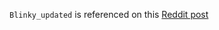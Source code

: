`Blinky_updated` is referenced on this [Reddit
post](https://www.reddit.com/r/embedded/comments/m5ib60/making_sdhc_work_for_the_use_of_a_filesystem_with/)
